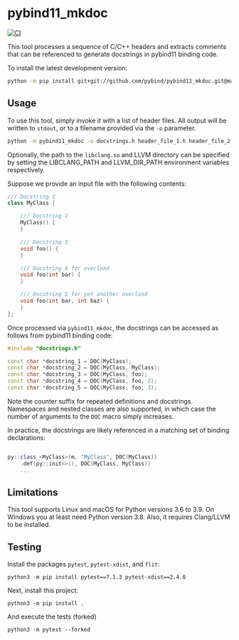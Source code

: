 # pybind11_mkdoc

[![CI](https://github.com/pybind/pybind11_mkdoc/workflows/CI/badge.svg)](https://github.com/pybind/pybind11_mkdoc/actions)

This tool processes a sequence of C/C++ headers and extracts comments that can
be referenced to generate docstrings in pybind11 binding code.


To install the latest development version:

```bash
python -m pip install git+git://github.com/pybind/pybind11_mkdoc.git@master
```

## Usage

To use this tool, simply invoke it with a list of header files. All output will
be written to ``stdout``, or to a filename provided via the ``-o`` parameter.

```bash
python -m pybind11_mkdoc -o docstrings.h header_file_1.h header_file_2.h
```

Optionally, the path to the `libclang.so` and LLVM directory can be specified by setting the LIBCLANG_PATH and LLVM_DIR_PATH environment variables respectively.

Suppose we provide an input file with the following contents:

```cpp
/// Docstring 1
class MyClass {

    /// Docstring 2
    MyClass() {
    }

    /// Docstring 3
    void foo() {
    }

    /// Docstring 4 for overload
    void foo(int bar) {
    }

    /// Docstring 5 for yet another overload
    void foo(int bar, int baz) {
    }
};
```

Once processed via ``pybind11_mkdoc``, the docstrings can be accessed as follows
from pybind11 binding code:

```cpp
#include "docstrings.h"

const char *docstring_1 = DOC(MyClass);
const char *docstring_2 = DOC(MyClass, MyClass);
const char *docstring_3 = DOC(MyClass, foo);
const char *docstring_4 = DOC(MyClass, foo, 2);
const char *docstring_5 = DOC(MyClass, foo, 3);
```

Note the counter suffix for repeated definitions and docstrings. Namespaces and
nested classes are also supported, in which case the number of arguments to the
``DOC`` macro simply increases.

In practice, the docstrings are likely referenced in a matching set of binding
declarations:

```cpp

py::class_<MyClass>(m, "MyClass", DOC(MyClass))
    .def(py::init<>(), DOC(MyClass, MyClass))
    ...
```

## Limitations

This tool supports Linux and macOS for Python versions 3.6 to 3.9. On Windows you at least need Python version 3.8.
Also, it requires Clang/LLVM to be installed.


## Testing

Install the packages `pytest`, `pytest-xdist`, and `flit`:
```
python3 -m pip install pytest==7.1.3 pytest-xdist==2.4.0
```

Next, install this project:
```
python3 -m pip install .
```

And execute the tests (forked)
```
python3 -m pytest --forked
```
